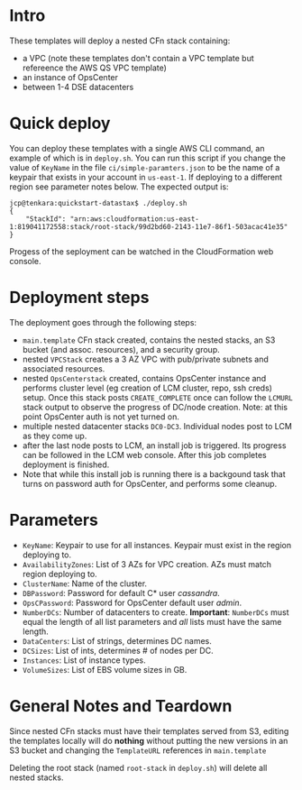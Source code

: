 
# Intro

These templates will deploy a nested CFn stack containing:
- a VPC (note these templates don't contain a VPC template but refereence the AWS QS VPC template)
- an instance of OpsCenter
- between 1-4 DSE datacenters

# Quick deploy

You can deploy these templates with a single AWS CLI command, an example of which is in `deploy.sh`. You can run this script if you change the value of `KeyName` in the file `ci/simple-paramters.json` to be the name of a keypair that exists in your account in `us-east-1`. If deploying to a different region see parameter notes below. The expected output is:

```
jcp@tenkara:quickstart-datastax$ ./deploy.sh
{
    "StackId": "arn:aws:cloudformation:us-east-1:819041172558:stack/root-stack/99d2bd60-2143-11e7-86f1-503acac41e35"
}
```
Progess of the seployment can be watched in the CloudFormation web console.

# Deployment steps

The deployment goes through the following steps:

- `main.template` CFn stack created, contains the nested stacks, an S3 bucket (and assoc. resources), and a security group.
- nested `VPCStack` creates a 3 AZ VPC with pub/private subnets and associated resources.
- nested `OpsCenterstack` created, contains OpsCenter instance and performs cluster level (eg creation of LCM cluster, repo, ssh creds) setup. Once this stack posts `CREATE_COMPLETE` once can follow the `LCMURL` stack output to observe the progress of DC/node creation. Note: at this point OpsCenter auth is not yet turned on.
- multiple nested datacenter stacks `DC0-DC3`. Individual nodes post to LCM as they come up.
- after the last node posts to LCM, an install job is triggered. Its progress can be followed in the LCM web console. After this job completes deployment is finished.
- Note that while this install job is running there is a backgound task that turns on password auth for OpsCenter, and performs some cleanup.

# Parameters

- `KeyName`: Keypair to use for all instances. Keypair must exist in the region deploying to.
- `AvailabilityZones`: List of 3 AZs for VPC creation. AZs must match region deploying to.
- `ClusterName`: Name of the cluster.
- `DBPassword`: Password for default C* user _cassandra_.
- `OpsCPassword`: Password for OpsCenter default user _admin_.
- `NumberDCs`: Number of datacenters to create. **Important**: `NumberDCs` must equal the length of all list parameters and *all* lists must have the same length.
- `DataCenters`: List of strings, determines DC names.
- `DCSizes`: List of ints, determines # of nodes per DC.
- `Instances`: List of instance types.
- `VolumeSizes`: List of EBS volume sizes in GB.

# General Notes and Teardown
Since nested CFn stacks must have their templates served from S3, editing the templates locally will do **nothing** without putting the new versions in an S3 bucket and changing the `TemplateURL` references in `main.template`

Deleting the root stack (named `root-stack` in `deploy.sh`) will delete all nested stacks.
